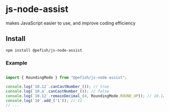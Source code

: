 # js-node-assist
makes JavaScript easier to use, and improve coding efficiency

## Install
```shell
npm install @pefish/js-node-assist
```

### Example
```js

import { RoundingMode } from "@pefish/js-node-assist";

console.log(`10.12`.canCastNumber_()); // true
console.log(`10.a`.canCastNumber_()); // false
console.log(`10.12`.remainDecimal_(4, RoundingMode.ROUND_UP)); // 10.1200
console.log(`10`.add_('1')); // 11
// ...

```
